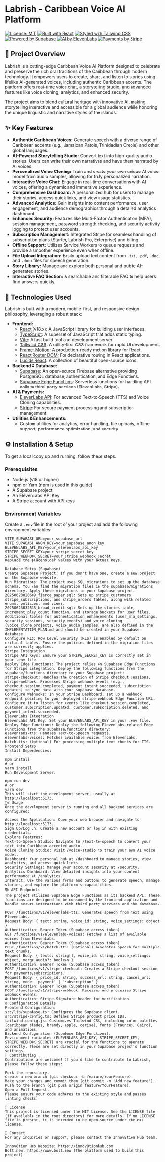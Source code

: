 # Labrish - Caribbean Voice AI Platform

[![License: MIT](https://img.shields.io/badge/License-MIT-yellow.svg)](https://opensource.org/licenses/MIT)
[![Built with React](https://img.shields.io/badge/Built%20with-React-61DAFB?logo=react&logoColor=white)](https://react.dev/)
[![Styled with Tailwind CSS](https://img.shields.io/badge/Styled%20with-Tailwind%20CSS-06B6D4?logo=tailwindcss&logoColor=white)](https://tailwindcss.com/)
[![Powered by Supabase](https://img.shields.io/badge/Powered%20by-Supabase-3ECF8E?logo=supabase&logoColor=white)](https://supabase.com/)
[![AI by ElevenLabs](https://img.shields.io/badge/AI%20by-ElevenLabs-42295A?logo=elevenlabs&logoColor=white)](https://elevenlabs.io/)
[![Payments by Stripe](https://img.shields.io/badge/Payments%20by-Stripe-626CD9?logo=stripe&logoColor=white)](https://stripe.com/)

## 🌟 Project Overview

Labrish is a cutting-edge Caribbean Voice AI Platform designed to celebrate and preserve the rich oral traditions of the Caribbean through modern technology. It empowers users to create, share, and listen to stories using lifelike AI-generated voices, including authentic Caribbean accents. The platform offers real-time voice chat, a storytelling studio, and advanced features like voice cloning, analytics, and enhanced security.

The project aims to blend cultural heritage with innovative AI, making storytelling interactive and accessible for a global audience while honoring the unique linguistic and narrative styles of the islands.

## ✨ Key Features

*   **Authentic Caribbean Voices:** Generate speech with a diverse range of Caribbean accents (e.g., Jamaican Patois, Trinidadian Creole) and other global languages.
*   **AI-Powered Storytelling Studio:** Convert text into high-quality audio stories. Users can write their own narratives and have them narrated by AI voices.
*   **Personalized Voice Cloning:** Train and create your own unique AI voice model from audio samples, allowing for truly personalized narration.
*   **Interactive Voice Chat:** Engage in real-time conversations with AI voices, offering a dynamic and immersive experience.
*   **Comprehensive Dashboard:** A personalized hub for users to manage their stories, access quick links, and view usage statistics.
*   **Advanced Analytics:** Gain insights into content performance, user engagement, and audience demographics through a detailed analytics dashboard.
*   **Enhanced Security:** Features like Multi-Factor Authentication (MFA), session management, password strength checking, and security activity logging to protect user accounts.
*   **Subscription Management:** Integrated Stripe for seamless handling of subscription plans (Starter, Labrish Pro, Enterprise) and billing.
*   **Offline Support:** Utilizes Service Workers to queue requests and provide a smoother experience even when offline.
*   **File Upload Integration:** Easily upload text content from `.txt`, `.pdf`, `.doc`, and `.docx` files for speech generation.
*   **Story Library:** Manage and explore both personal and public AI-generated stories.
*   **Interactive FAQ Section:** A searchable and filterable FAQ to help users find answers quickly.

## 🚀 Technologies Used

Labrish is built with a modern, mobile-first, and responsive design philosophy, leveraging a robust stack:

*   **Frontend:**
    *   [React](https://react.dev/) (v18.x): A JavaScript library for building user interfaces.
    *   [TypeScript](https://www.typescriptlang.org/): A superset of JavaScript that adds static typing.
    *   [Vite](https://vitejs.dev/): A fast build tool and development server.
    *   [Tailwind CSS](https://tailwindcss.com/): A utility-first CSS framework for rapid UI development.
    *   [Framer Motion](https://www.framer.com/motion/): A production-ready motion library for React.
    *   [React Router DOM](https://reactrouter.com/en/main): For declarative routing in React applications.
    *   [Lucide React](https://lucide.dev/): A collection of beautiful open-source icons.
*   **Backend & Database:**
    *   [Supabase](https://supabase.com/): An open-source Firebase alternative providing PostgreSQL database, authentication, and Edge Functions.
    *   [Supabase Edge Functions](https://supabase.com/docs/guides/functions): Serverless functions for handling API calls to third-party services (ElevenLabs, Stripe).
*   **AI & Payments:**
    *   [ElevenLabs API](https://elevenlabs.io/): For advanced Text-to-Speech (TTS) and Voice Cloning capabilities.
    *   [Stripe](https://stripe.com/): For secure payment processing and subscription management.
*   **Utilities & Enhancements:**
    *   Custom utilities for analytics, error handling, file uploads, offline support, performance optimization, and security.

## ⚙️ Installation & Setup

To get a local copy up and running, follow these steps.

### Prerequisites

*   Node.js (v18 or higher)
*   npm or Yarn (npm is used in this guide)
*   A Supabase project
*   An ElevenLabs API Key
*   A Stripe account with API keys

### Environment Variables

Create a `.env` file in the root of your project and add the following environment variables:

```env
VITE_SUPABASE_URL=your_supabase_url
VITE_SUPABASE_ANON_KEY=your_supabase_anon_key
ELEVENLABS_API_KEY=your_elevenlabs_api_key
STRIPE_SECRET_KEY=your_stripe_secret_key
STRIPE_WEBHOOK_SECRET=your_stripe_webhook_secret
Replace the placeholder values with your actual keys.

Database Setup (Supabase)
Create Supabase Project: If you don't have one, create a new project on the Supabase website.
Run Migrations: The project uses SQL migrations to set up the database schema. You can find the migration files in the supabase/migrations directory. Apply these migrations to your Supabase project.
20250623020609_fierce_paper.sql: Sets up stripe_customers, stripe_subscriptions, and stripe_orders tables, along with related enums, policies, and views.
20250623032538_broad_credit.sql: Sets up the stories table, increment_play_count function, and storage buckets for user files.
Additional tables for authentication enhancements (user_mfa_settings, security_sessions, security_events) and voice cloning (voice_clone_projects, voice_audio_samples) are also defined in the IMPLEMENTATION_PLAN.md and should be created in your Supabase database.
Configure RLS: Row Level Security (RLS) is enabled by default on critical tables. Ensure the policies defined in the migration files are correctly applied.
Stripe Integration
Stripe API Keys: Ensure your STRIPE_SECRET_KEY is correctly set in your .env file.
Deploy Edge Functions: The project relies on Supabase Edge Functions for Stripe integration. Deploy the following functions from the supabase/functions directory to your Supabase project:
stripe-checkout: Handles the creation of Stripe checkout sessions.
stripe-webhook: Processes Stripe webhook events (e.g., checkout.session.completed, payment_intent.succeeded, subscription updates) to sync data with your Supabase database.
Configure Webhooks: In your Stripe Dashboard, set up a webhook endpoint pointing to your deployed stripe-webhook Edge Function URL. Configure it to listen for events like checkout.session.completed, customer.subscription.updated, customer.subscription.deleted, and payment_intent.succeeded.
ElevenLabs Integration
ElevenLabs API Key: Set your ELEVENLABS_API_KEY in your .env file.
Deploy Edge Functions: Deploy the following ElevenLabs-related Edge Functions from the supabase/functions directory:
elevenlabs-tts: Handles Text-to-Speech requests.
elevenlabs-voices: Fetches available voices from ElevenLabs.
batch-tts: (Optional) For processing multiple text chunks for TTS.
Frontend Setup
Install Dependencies:

npm install
# or
yarn install
Run Development Server:

npm run dev
# or
yarn dev
This will start the development server, usually at http://localhost:5173.
🏃‍♂️ Usage
Once the development server is running and all backend services are configured:

Access the Application: Open your web browser and navigate to http://localhost:5173.
Sign Up/Log In: Create a new account or log in with existing credentials.
Explore Features:
Text-to-Speech Studio: Navigate to /text-to-speech to convert your text into Caribbean-accented audio.
Voice Cloning Studio: Visit /voice-studio to train your own AI voice model.
Dashboard: Your personal hub at /dashboard to manage stories, view analytics, and access quick links.
Security Settings: Manage your account security at /security.
Analytics Dashboard: View detailed insights into your content performance at /analytics.
Interact: Use the various forms and buttons to generate speech, manage stories, and explore the platform's capabilities.
📚 API Endpoints
The project utilizes Supabase Edge Functions as its backend API. These functions are designed to be consumed by the frontend application and handle secure interactions with third-party services and the database.

POST /functions/v1/elevenlabs-tts: Generates speech from text using ElevenLabs.
Request Body: { text: string, voice_id: string, voice_settings: object }
Authentication: Bearer Token (Supabase access_token)
GET /functions/v1/elevenlabs-voices: Fetches a list of available voices from ElevenLabs.
Authentication: Bearer Token (Supabase access_token)
POST /functions/v1/batch-tts: (Optional) Generates speech for multiple text chunks.
Request Body: { texts: string[], voice_id: string, voice_settings: object, merge_audio?: boolean }
Authentication: Bearer Token (Supabase access_token)
POST /functions/v1/stripe-checkout: Creates a Stripe checkout session for payments/subscriptions.
Request Body: { price_id: string, success_url: string, cancel_url: string, mode: 'payment' | 'subscription' }
Authentication: Bearer Token (Supabase access_token)
POST /functions/v1/stripe-webhook: Receives and processes Stripe webhook events.
Authentication: Stripe-Signature header for verification.
⚙️ Configuration Details
Frontend Configuration:
src/lib/supabase.ts: Configures the Supabase client.
src/stripe-config.ts: Defines Stripe product price IDs.
tailwind.config.js: Customizes Tailwind CSS, including color palettes (caribbean shades, brandy, apple, cerise), fonts (Fraunces, Cairo), and animations.
Backend Configuration (Supabase Edge Functions):
Environment variables (ELEVENLABS_API_KEY, STRIPE_SECRET_KEY, STRIPE_WEBHOOK_SECRET) are crucial for the functions to operate correctly. These are set directly in your Supabase project's function settings.
🤝 Contributing
Contributions are welcome! If you'd like to contribute to Labrish, please follow these steps:

Fork the repository.
Create a new branch (git checkout -b feature/YourFeature).
Make your changes and commit them (git commit -m 'Add new feature').
Push to the branch (git push origin feature/YourFeature).
Open a Pull Request.
Please ensure your code adheres to the existing style and passes linting checks.

📄 License
This project is licensed under the MIT License. See the LICENSE file (if available in the root directory) for more details. If no LICENSE file is present, it is intended to be open-source under the MIT license.

📧 Contact
For any inquiries or support, please contact the Innov8tion Hub team.

Innov8tion Hub Website: https://innov8tionhub.com
Bolt.new: https://www.bolt.new (The platform used to build this project)
